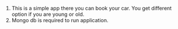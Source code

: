 1.  This is a simple app there you can book your car. You get different option if you are young or old.
2.  Mongo db is required to run application. 
